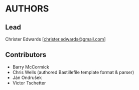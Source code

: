 # AUTHORS

## Lead

Christer Edwards [christer.edwards@gmail.com]

## Contributors
- Barry McCormick
- Chris Wells (authored Bastillefile template format & parser)
- Ján Ondrušek
- Victor Tschetter

